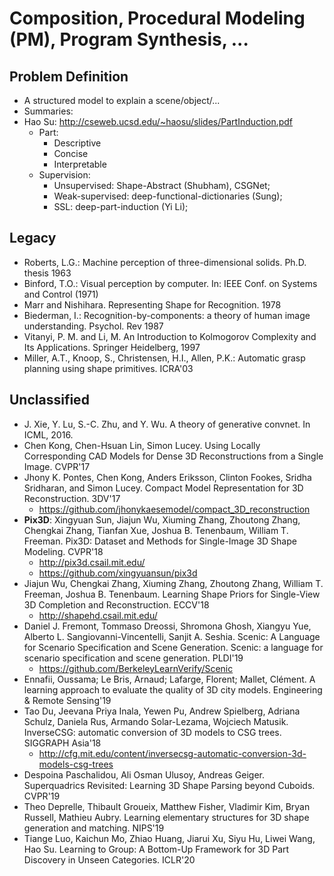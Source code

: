 # Composition, Procedural Modeling (PM), Program Synthesis, ...

## Problem Definition
- A structured model to explain a scene/object/...
- Summaries:
- Hao Su: http://cseweb.ucsd.edu/~haosu/slides/PartInduction.pdf
	- Part:
		- Descriptive
		- Concise
		- Interpretable
	- Supervision:
		- Unsupervised: Shape-Abstract (Shubham), CSGNet;
		- Weak-supervised: deep-functional-dictionaries (Sung);
		- SSL: deep-part-induction (Yi Li);

## Legacy
- Roberts, L.G.: Machine perception of three-dimensional solids. Ph.D. thesis 1963
- Binford, T.O.: Visual perception by computer. In: IEEE Conf. on Systems and Control (1971)
- Marr and Nishihara. Representing Shape for Recognition. 1978
- Biederman, I.: Recognition-by-components: a theory of human image understanding. Psychol. Rev 1987
- Vitanyi, P. M. and Li, M. An Introduction to Kolmogorov Complexity and Its Applications. Springer Heidelberg, 1997
- Miller, A.T., Knoop, S., Christensen, H.I., Allen, P.K.: Automatic grasp planning using shape primitives. ICRA'03

## Unclassified
- J. Xie, Y. Lu, S.-C. Zhu, and Y. Wu. A theory of generative convnet. In ICML, 2016.
- Chen Kong, Chen-Hsuan Lin, Simon Lucey. Using Locally Corresponding CAD Models for Dense 3D Reconstructions from a Single Image. CVPR'17
- Jhony K. Pontes, Chen Kong, Anders Eriksson, Clinton Fookes, Sridha Sridharan, and Simon Lucey. Compact Model Representation for 3D Reconstruction. 3DV'17
	- https://github.com/jhonykaesemodel/compact_3D_reconstruction
- **Pix3D**: Xingyuan Sun, Jiajun Wu, Xiuming Zhang, Zhoutong Zhang, Chengkai Zhang, Tianfan Xue, Joshua B. Tenenbaum, William T. Freeman. Pix3D: Dataset and Methods for Single-Image 3D Shape Modeling. CVPR'18
	- http://pix3d.csail.mit.edu/
	- https://github.com/xingyuansun/pix3d
- Jiajun Wu, Chengkai Zhang, Xiuming Zhang, Zhoutong Zhang, William T. Freeman, Joshua B. Tenenbaum. Learning Shape Priors for Single-View 3D Completion and Reconstruction. ECCV'18
	- http://shapehd.csail.mit.edu/
- Daniel J. Fremont, Tommaso Dreossi, Shromona Ghosh, Xiangyu Yue, Alberto L. Sangiovanni-Vincentelli, Sanjit A. Seshia. Scenic: A Language for Scenario Specification and Scene Generation. Scenic: a language for scenario specification and scene generation. PLDI'19
	- https://github.com/BerkeleyLearnVerify/Scenic
- Ennafii, Oussama; Le Bris, Arnaud; Lafarge, Florent; Mallet, Clément. A learning approach to evaluate the quality of 3D city models. Engineering & Remote Sensing'19
- Tao Du, Jeevana Priya Inala, Yewen Pu, Andrew Spielberg, Adriana Schulz, Daniela Rus, Armando Solar-Lezama, Wojciech Matusik. InverseCSG: automatic conversion of 3D models to CSG trees. SIGGRAPH Asia'18
	- http://cfg.mit.edu/content/inversecsg-automatic-conversion-3d-models-csg-trees
- Despoina Paschalidou, Ali Osman Ulusoy, Andreas Geiger. Superquadrics Revisited: Learning 3D Shape Parsing beyond Cuboids. CVPR'19
- Theo Deprelle, Thibault Groueix, Matthew Fisher, Vladimir Kim, Bryan Russell, Mathieu Aubry. Learning elementary structures for 3D shape generation and matching. NIPS'19
- Tiange Luo, Kaichun Mo, Zhiao Huang, Jiarui Xu, Siyu Hu, Liwei Wang, Hao Su. Learning to Group: A Bottom-Up Framework for 3D Part Discovery in Unseen Categories. ICLR'20
